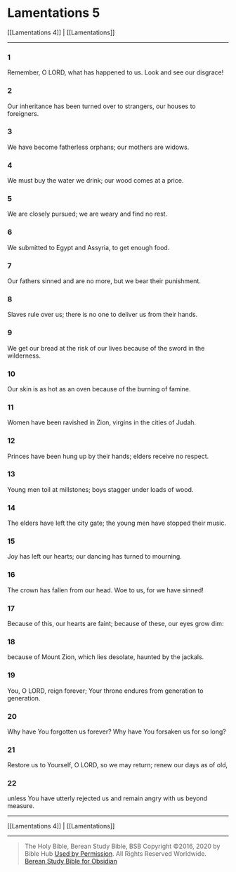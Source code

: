 # Lamentations 5

[[Lamentations 4]] | [[Lamentations]]

---

### 1
Remember, O LORD, what has happened to us. Look and see our disgrace!

### 2
Our inheritance has been turned over to strangers, our houses to foreigners.

### 3
We have become fatherless orphans; our mothers are widows.

### 4
We must buy the water we drink; our wood comes at a price.

### 5
We are closely pursued; we are weary and find no rest.

### 6
We submitted to Egypt and Assyria, to get enough food.

### 7
Our fathers sinned and are no more, but we bear their punishment.

### 8
Slaves rule over us; there is no one to deliver us from their hands.

### 9
We get our bread at the risk of our lives because of the sword in the wilderness.

### 10
Our skin is as hot as an oven because of the burning of famine.

### 11
Women have been ravished in Zion, virgins in the cities of Judah.

### 12
Princes have been hung up by their hands; elders receive no respect.

### 13
Young men toil at millstones; boys stagger under loads of wood.

### 14
The elders have left the city gate; the young men have stopped their music.

### 15
Joy has left our hearts; our dancing has turned to mourning.

### 16
The crown has fallen from our head. Woe to us, for we have sinned!

### 17
Because of this, our hearts are faint; because of these, our eyes grow dim:

### 18
because of Mount Zion, which lies desolate, haunted by the jackals.

### 19
You, O LORD, reign forever; Your throne endures from generation to generation.

### 20
Why have You forgotten us forever? Why have You forsaken us for so long?

### 21
Restore us to Yourself, O LORD, so we may return; renew our days as of old,

### 22
unless You have utterly rejected us and remain angry with us beyond measure.

---

[[Lamentations 4]] | [[Lamentations]]

---

> The Holy Bible, Berean Study Bible, BSB
> Copyright &copy;2016, 2020 by Bible Hub
> [Used by Permission](https://berean.bible/terms.htm). All Rights Reserved Worldwide.
> [Berean Study Bible for Obsidian](https://github.com/gapmiss/berean-study-bible-for-obsidian)</small>

